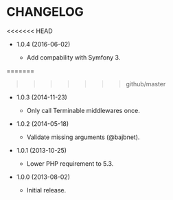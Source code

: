 CHANGELOG
=========

<<<<<<< HEAD
* 1.0.4 (2016-06-02)

  * Add compability with Symfony 3.

=======
>>>>>>> github/master
* 1.0.3 (2014-11-23)

  * Only call Terminable middlewares once.

* 1.0.2 (2014-05-18)

  * Validate missing arguments (@bajbnet).

* 1.0.1 (2013-10-25)

  * Lower PHP requirement to 5.3.

* 1.0.0 (2013-08-02)

  * Initial release.
